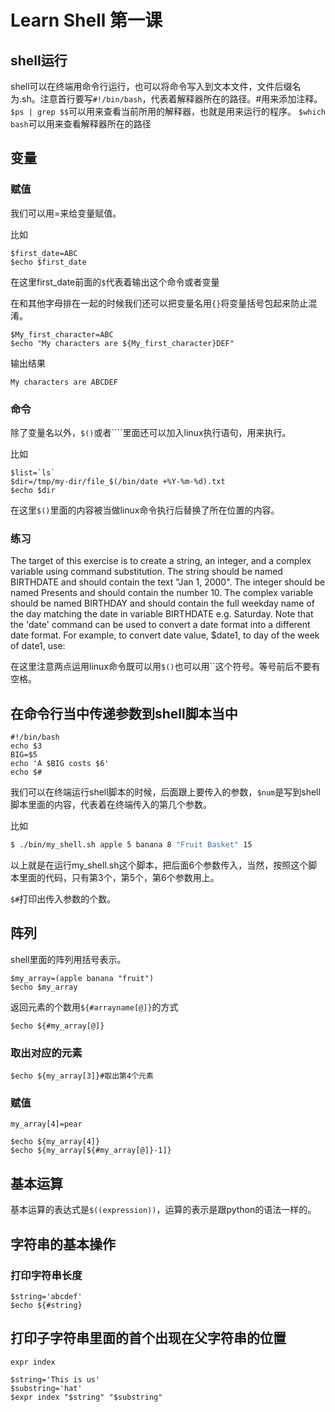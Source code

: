 # Learn Shell 第一课
## shell运行
shell可以在终端用命令行运行，也可以将命令写入到文本文件，文件后缀名为.sh。注意首行要写`#!/bin/bash`，代表着解释器所在的路径。#用来添加注释。
`$ps | grep $$`可以用来查看当前所用的解释器，也就是用来运行的程序。
`$which bash`可以用来查看解释器所在的路径

## 变量
### 赋值

我们可以用=来给变量赋值。

比如

```shell
$first_date=ABC
$echo $first_date
```

在这里first_date前面的`$`代表着输出这个命令或者变量

在和其他字母排在一起的时候我们还可以把变量名用`{}`将变量括号包起来防止混淆。

```shell
$My_first_character=ABC
$echo "My characters are ${My_first_character}DEF"
```

输出结果

`My characters are ABCDEF`

### 命令

除了变量名以外，`$()`或者````里面还可以加入linux执行语句，用来执行。

比如

```shell
$list=`ls`
$dir=/tmp/my-dir/file_$(/bin/date +%Y-%m-%d).txt
$echo $dir
```



在这里`$()`里面的内容被当做linux命令执行后替换了所在位置的内容。

### 练习

The target of this exercise is to create a string, an integer, and a complex variable using command substitution. The string should be named BIRTHDATE and should contain the text "Jan 1, 2000". The integer should be named Presents and should contain the number 10. The complex variable should be named BIRTHDAY and should contain the full weekday name of the day matching the date in variable BIRTHDATE e.g. Saturday. Note that the 'date' command can be used to convert a date format into a different date format. For example, to convert date value, $date1, to day of the week of date1, use:


在这里注意两点运用linux命令既可以用`$()`也可以用``这个符号。等号前后不要有空格。

## 在命令行当中传递参数到shell脚本当中

```shell
#!/bin/bash
echo $3
BIG=$5
echo 'A $BIG costs $6'
echo $#
```

我们可以在终端运行shell脚本的时候，后面跟上要传入的参数，`$num`是写到shell脚本里面的内容，代表着在终端传入的第几个参数。

比如

```bash
$ ./bin/my_shell.sh apple 5 banana 8 "Fruit Basket" 15
```

以上就是在运行my_shell.sh这个脚本，把后面6个参数传入，当然，按照这个脚本里面的代码，只有第3个，第5个，第6个参数用上。

`$#`打印出传入参数的个数。

## 阵列

shell里面的阵列用括号表示。

```shell
$my_array=(apple banana "fruit")
$echo $my_array
```

返回元素的个数用`${#arrayname[@]}`的方式

```shell
$echo ${#my_array[@]}
```


### 取出对应的元素

```shell
$echo ${my_array[3]}#取出第4个元素
```



### 赋值

`my_array[4]=pear`

```shell
$echo ${my_array[4]}
$echo ${my_array[${#my_array[@]}-1]} 
```


## 基本运算


基本运算的表达式是`$((expression))`，运算的表示是跟python的语法一样的。

## 字符串的基本操作

### 打印字符串长度

```shell
$string='abcdef'
$echo ${#string}
```


## 打印子字符串里面的首个出现在父字符串的位置

`expr index`

```shell
$string='This is us' 
$substring='hat'
$expr index "$string" "$substring"
```


